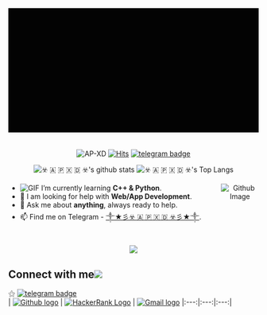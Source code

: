 <div margin-left: 400px align="center" width="600">

<img src="https://github.com/AP-XD/AP-XD/blob/main/HEHECODE.gif" alt=" Hello <𝚌𝚘𝚍𝚎𝚛𝚜/> " width="1200" height="250"/>
</div>

<div align="center" width="50">
  
<br><img src="https://komarev.com/ghpvc/?username=AP-XD&style=flat-square" alt="AP-XD" />
[![Hits](https://hits.seeyoufarm.com/api/count/incr/badge.svg?url=https%3A%2F%2Fgithub.com%2FAP-XD&count_bg=%2379C83D&title_bg=%23555555&icon=mediafire.svg&icon_color=%23E7E7E7&title=HITS&edge_flat=false)](https://hits.seeyoufarm.com)
[![telegram badge](https://img.shields.io/badge/Telegram-30302f?style=flat&logo=telegram)](https://t.me/AP_XD)

![☣️ 🇦 🇵 🇽 🇩 ☣️'s github stats](https://github-readme-stats.vercel.app/api?username=AP-XD&show_icons=true&count_private=true&bg_color=100,900000,200000&title_color=fff&text_color=fff&icon_color=f2dhdh) 
![☣️ 🇦 🇵 🇽 🇩 ☣️'s Top Langs](https://github-readme-stats.vercel.app/api/top-langs/?layout=compact&username=AP-XD&bg_color=1,100,930&title_color=fff&text_color=fff)<br>

<img width="15%" align="right" alt="Github Image" src="https://media.giphy.com/media/iIGT8Y1rOYhBpdHh1C/giphy.gif" />
</div>


-  <img alt="GIF" src="https://github.com/TheDudeThatCode/TheDudeThatCode/blob/master/Assets/Developer.gif" width="20vw" />  I’m currently learning **C++ & Python**. <br>
- 🔭 I am looking for help with **Web/App Development**. <br>
- 💬 Ask me about **anything**, always ready to help.
- 📫 Find me on Telegram - [༒★彡☣️ 🇦 🇵 🇽 🇩 ☣️彡★༒](https://t.me/AP_XD).

<br>

<div align="center" width="50">
<img align='center' src='https://telegra.ph/file/1c4df5d90d6e68e417348.png' width='450"'>
</div>

## Connect with me<img src="https://github.com/TheDudeThatCode/TheDudeThatCode/blob/master/Assets/Handshake.gif" height="32px">

⚝ [![telegram badge](https://img.shields.io/badge/Telegram-30302f?style=flat&logo=telegram)](https://t.me/AP_XD)<br>
| [<img src="https://github.githubassets.com/images/modules/logos_page/GitHub-Mark.png" alt="Github logo" width="34">](https://github.com/AP-XD) | [<img src="https://github.com/TheDudeThatCode/TheDudeThatCode/blob/master/Assets/HackerRank.svg" alt="HackerRank Logo" width="30">](https://www.hackerrank.com/ARKA_2910) | [<img src="https://github.com/TheDudeThatCode/TheDudeThatCode/blob/master/Assets/Gmail.svg" alt="Gmail logo" height="32">](mailto:arkamtg.pramanik@gmail.com)
|:---:|:---:|:---:|

